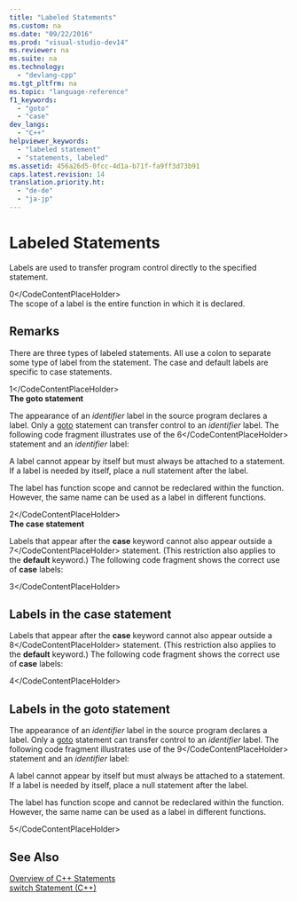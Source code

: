 ```yaml
---
title: "Labeled Statements"
ms.custom: na
ms.date: "09/22/2016"
ms.prod: "visual-studio-dev14"
ms.reviewer: na
ms.suite: na
ms.technology: 
  - "devlang-cpp"
ms.tgt_pltfrm: na
ms.topic: "language-reference"
f1_keywords: 
  - "goto"
  - "case"
dev_langs: 
  - "C++"
helpviewer_keywords: 
  - "labeled statement"
  - "statements, labeled"
ms.assetid: 456a26d5-0fcc-4d1a-b71f-fa9ff3d73b91
caps.latest.revision: 14
translation.priority.ht: 
  - "de-de"
  - "ja-jp"
---
```

# Labeled Statements
Labels are used to transfer program control directly to the specified statement.  
  
<CodeContentPlaceHolder>0\</CodeContentPlaceHolder>  
 The scope of a label is the entire function in which it is declared.  
  
## Remarks  
 There are three types of labeled statements. All use a colon to separate some type of label from the statement. The case and default labels are specific to case statements.  
  
<CodeContentPlaceHolder>1\</CodeContentPlaceHolder>  
 **The goto statement**  
  
 The appearance of an *identifier* label in the source program declares a label. Only a [goto](../vs140/goto-statement--c---.md) statement can transfer control to an *identifier* label. The following code fragment illustrates use of the <CodeContentPlaceHolder>6\</CodeContentPlaceHolder> statement and an *identifier* label:  
  
 A label cannot appear by itself but must always be attached to a statement. If a label is needed by itself, place a null statement after the label.  
  
 The label has function scope and cannot be redeclared within the function. However, the same name can be used as a label in different functions.  
  
<CodeContentPlaceHolder>2\</CodeContentPlaceHolder>  
 **The case statement**  
  
 Labels that appear after the **case** keyword cannot also appear outside a <CodeContentPlaceHolder>7\</CodeContentPlaceHolder> statement. (This restriction also applies to the **default** keyword.) The following code fragment shows the correct use of **case** labels:  
  
<CodeContentPlaceHolder>3\</CodeContentPlaceHolder>  
## Labels in the case statement  
 Labels that appear after the **case** keyword cannot also appear outside a <CodeContentPlaceHolder>8\</CodeContentPlaceHolder> statement. (This restriction also applies to the **default** keyword.) The following code fragment shows the correct use of **case** labels:  
  
<CodeContentPlaceHolder>4\</CodeContentPlaceHolder>  
## Labels in the goto statement  
 The appearance of an *identifier* label in the source program declares a label. Only a [goto](../vs140/goto-statement--c---.md) statement can transfer control to an *identifier* label. The following code fragment illustrates use of the <CodeContentPlaceHolder>9\</CodeContentPlaceHolder> statement and an *identifier* label:  
  
 A label cannot appear by itself but must always be attached to a statement. If a label is needed by itself, place a null statement after the label.  
  
 The label has function scope and cannot be redeclared within the function. However, the same name can be used as a label in different functions.  
  
<CodeContentPlaceHolder>5\</CodeContentPlaceHolder>  
## See Also  
 [Overview of C++ Statements](../vs140/overview-of-c---statements.md)   
 [switch Statement (C++)](../vs140/switch-statement--c---.md)